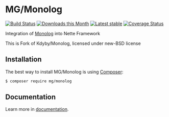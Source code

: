 MG/Monolog
======

[![Build Status](https://travis-ci.org/mall/Monolog.svg?branch=master)](https://travis-ci.org/MG/Monolog)
[![Downloads this Month](https://img.shields.io/packagist/dm/MG/monolog.svg)](https://packagist.org/packages/MG/monolog)
[![Latest stable](https://img.shields.io/packagist/v/MG/monolog.svg)](https://packagist.org/packages/MG/monolog)
[![Coverage Status](https://coveralls.io/repos/github/MG/Monolog/badge.svg?branch=master)](https://coveralls.io/github/MG/Monolog?branch=master)

Integration of [Monolog](https://github.com/Seldaek/monolog) into Nette Framework

This is Fork of Kdyby/Monolog, licensed under new-BSD license

Installation
------------

The best way to install MG/Monolog is using [Composer](http://getcomposer.org/):

```sh
$ composer require mg/monolog
```

Documentation
------------

Learn more in [documentation](https://github.com/mallgroup/Monolog/blob/master/docs/en/index.md).

